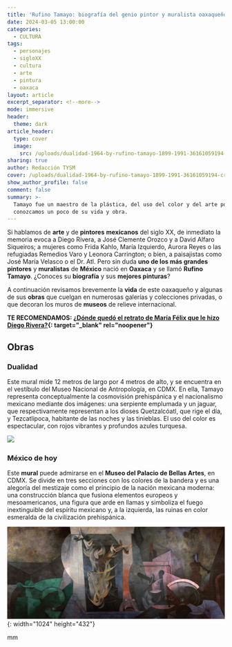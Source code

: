 ```yaml
---
title: 'Rufino Tamayo: biografía del genio pintor y muralista oaxaqueño'
date: 2024-03-05 13:00:00
categories:
  - CULTURA
tags:
  - personajes
  - sigloXX
  - cultura
  - arte
  - pintura
  - oaxaca
layout: article
excerpt_separator: <!--more-->
mode: immersive
header:
  theme: dark
article_header:
  type: cover
  image:
    src: /uploads/dualidad-1964-by-rufino-tamayo-1899-1991-36161059194-cropped.jpeg
sharing: true
author: Redacción TYSM
cover: /uploads/dualidad-1964-by-rufino-tamayo-1899-1991-36161059194-cropped.jpeg
show_author_profile: false
comment: false
summary: >-
  Tamayo fue un maestro de la plástica, del uso del color y del arte popular;
  conozcamos un poco de su vida y obra.
---
```

Si hablamos de **arte** y de **pintores** **mexicanos** del siglo XX, de inmediato la memoria evoca a Diego Rivera, a José Clemente Orozco y a David Alfaro Siqueiros; a mujeres como Frida Kahlo, María Izquierdo, Aurora Reyes o las refugiadas Remedios Varo y Leonora Carrington; o bien, a paisajistas como José María Velasco o el Dr. Atl. Pero sin duda **uno de los más grandes pintores** y **muralistas** de **México** nació en **Oaxaca** y se llamó **Rufino Tamayo**. ¿Conoces su **biografía** y sus **mejores pinturas**?

A continuación revisamos brevemente la **vida** de este oaxaqueño y algunas de sus **obras** que cuelgan en numerosas galerías y colecciones privadas, o que decoran los muros de **museos** de relieve internacional.

**TE RECOMENDAMOS: [¿Dónde quedó el retrato de María Félix que le hizo Diego Rivera?](https://blog.tonoysumariachi.com/cultura/2024/02/29/d%C3%B3nde-qued%C3%B3-el-retrato-de-mar%C3%ADa-f%C3%A9lix-que-le-hizo-diego-rivera.html){: target="_blank" rel="noopener"}**

## Obras

### Dualidad

Este mural mide 12 metros de largo por 4 metros de alto, y se encuentra en el vestíbulo del Museo Nacional de Antropología, en CDMX. En ella, Tamayo representa conceptualmente la cosmovisión prehispánica y el nacionalismo mexicano mediante dos imágenes: una serpiente emplumada y un jaguar, que respectivamente representan a los dioses Quetzalcóatl, que rige el día, y Tezcatlipoca, habitante de las noches y las tinieblas. El uso del color es espectacular, con rojos vibrantes y profundos azules turquesa.

![](https://upload.wikimedia.org/wikipedia/commons/thumb/6/64/%E2%80%9Cdualidad%E2%80%9D_%281964%29%2C_by_rufino_tamayo_%281899-1991%29_%2836161059194%29_%28cropped%29.jpg/1024px-%E2%80%9Cdualidad%E2%80%9D_%281964%29%2C_by_rufino_tamayo_%281899-1991%29_%2836161059194%29_%28cropped%29.jpg)

### México de hoy

Este **mural** puede admirarse en el **Museo del Palacio de Bellas Artes**, en CDMX. Se divide en tres secciones con los colores de la bandera y es una alegoría del mestizaje como el principio de la nación mexicana moderna: una construcción blanca que fusiona elementos europeos y mesoamericanos, una figura que arde en llamas y simboliza el fuego inextinguible del espíritu mexicano y, a la izquierda, las ruinas en color esmeralda de la civilización prehispánica.

![](/uploads/mexico-de-hoy.jpeg){: width="1024" height="432"}

mm